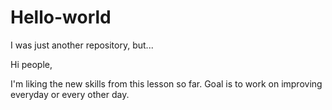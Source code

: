 # Hello-world
I was just another repository, but... 

Hi people,

I'm liking the new skills from this lesson so far.
Goal is to work on improving everyday or every other day.
